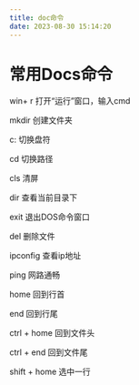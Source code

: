 ```yaml
---
title: doc命令
date: 2023-08-30 15:14:20
---
```


# 常用Docs命令

win+ r 打开“运行”窗口，输入cmd

mkdir 创建文件夹

c: 切换盘符

cd 切换路径

cls 清屏

dir 查看当前目录下

exit 退出DOS命令窗口

del 删除文件

ipconfig 查看ip地址

ping 网路通畅

home 回到行首

end 回到行尾

ctrl + home 回到文件头

ctrl + end 回到文件尾

shift + home 选中一行
